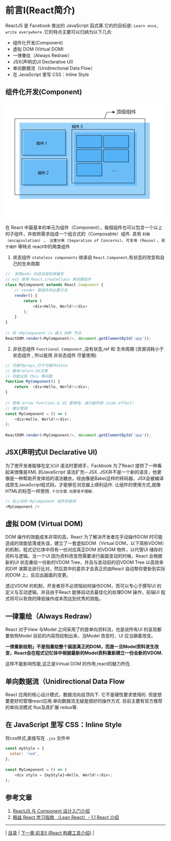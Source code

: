 # 前言Ⅰ(React简介)

ReactJS 是 Facebook 推出的 JavaScript 函式庫.它的的目标是: `Learn once, write everywhere` .它的特点主要可以归纳为以下几点:
* 组件化开发(Component)
* 虚拟 DOM (Virtual DOM)
* 一律重绘（Always Redraw）
* JSX(声明式UI Declarative UI)
* 单向数据流（Unidirectional Data Flow）
* 在 JavaScript 里写 CSS：Inline Style

## 组件化开发(Component)
![Alt text](./img/component_view.png)

在 React 中最基本的单元为组件（Component），每個组件也可以包含一个以上的子组件，并依照需求组成一个组合式的（Composable）组件.
具有 `封裝（encapsulation）` 、 `注重分离 (Separation of Concerns)`、`可复用 (Reuse)` 、`易于维护` 等特点
react中的两类组件

1.  状态组件 `stateless components` 继承自 `React.Component`,有状态的改变和自己的生命周期

```javascript
//  采用es6+ 的语法规则来编写
// es5 使用 React.createClass 来创建组件
class MyComponent extends React.Component {
    // render 是组件的必要方法
    render() {
        return (
            <div>Hello, World!</div>
        );
    }
}

// 将 <MyComponent /> 插入 DOM 节点
ReactDOM.render(<MyComponent/>, document.getElementById('app'));
```

2. 非状态组件 `Functional Component` ,没有状态,ref 和 生命周期
(资源消耗小于 状态组件 , 所以能用 非状态组件 尽量使用)

```javascript
// 可操作props,打不可操作state
// 要有return UI元素
// 可能出现 this 等问题
function MyComponent() {
    return  <div>Hello, World!</div>;
}

// 使用 arrow function,让 UI 更单纯，減少副作用（side effect）
// 建议使用
const MyComponent = () => (
    <div>Hello, World!</div>;
);

ReactDOM.render(<MyComponent/>, document.getElementById('app'));
```

## JSX(声明式UI Declarative UI)
为了使开发者能够在定义UI 语法时更顺手，Fackbook 为了React 提供了一种看起来很像是XML 的JavaScript 语法扩充─ JSX.
JSX并不是一个新的语言，他更像是一种帮助开发体验的语法糖衣。经由像是Babel这样的转码器，JSX会被编译成原生JavaScript程式码，才能够在浏览器上顺利运作.
让组件的使用方式,就像HTML的标签一样使用. `十分方便.也更易于理解.`
```javascript
// 如上诉的 MyComponent 组件的使用
<MyComponent />
```

## 虚拟 DOM (Virtual DOM)
DOM 操作的效能成本非常的高，React 为了解决开发者在手动操作DOM 时可能造成的效能低落或失误，建立了一套虚拟DOM（Virtual DOM，以下简称VDOM）的机制，程式记忆体中将有一份对应真正DOM 的VDOM 物件，以代管UI 储存的资料与逻辑。当一个UI 因为资料改变而需要进行画面变动的时候，React 会根据新的UI 状态重绘一份新的VDOM Tree，并且与变动前的旧VDOM Tree 以高效率的Diff 演算法进行比对，然后其中的差异才会真正的由React 自动帮你更新到实际的DOM 上，反应出画面的变更。

透过VDOM 的机制，开发者将不必烦恼如何操作DOM，而可以专心于撰写UI 的定义与互动逻辑。并且由于React 能够自动去最佳化的处理DOM 操作，前端UI 程式将可以有效的降低操作成本而达到优秀的效能。

## 一律重绘（Always Redraw）
React 对于View 与Model 之间采用了的是单向资料流，也是说所有UI 的呈现都要依照Model 目前的内容而绘制出来，当Model 改变时，UI 应当跟着改变。

**一律重新绘制」不是指重绘整个画面真正的DOM，而是一旦Model资料发生改变，React会在程式记忆体中根据最新的Model资料重新建立一份全新的VDOM.**

这样不能影响性能,这正是Virtual DOM 的作用,react的魅力所在.

## 单向数据流（Unidirectional Data Flow
React 应用的核心设计模式，数据流向自顶向下. 它不是硬性要求使用的. 但是想要更好的管理react应用.单向数据流无疑是很好的操作方式. 目前主要有官方推荐的单向流模式 flux及其扩展 redux等.

## 在 JavaScript 里写 CSS：Inline Style
将css样式,直接写在 `.jsx` 文件中
```javascript
const myStyle = {
  color: 'red',
};

const MyComponent = () => (
    <div style = {myStyle}>Hello, World!</div>;
);
```

## 参考文章
1. [ReactJS 与 Component 设计入门介绍][1]
2. [精益 React 学习指南 （Lean React）- 1.1 React 介绍][2]

----
| [目录][3] | [下一章:前言II (React 构建工具介绍)][4]  |


  [1]: https://github.com/carlleton/reactjs101/tree/zh-CN/Ch03
  [2]: https://segmentfault.com/a/1190000005140569
  [3]: https://github.com/JimmieQian/my-react-ship
  [4]: https://github.com/JimmieQian/my-react-ship/tree/master/lesson01/react_tool_intro.md